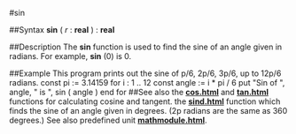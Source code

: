 
#sin

##Syntax
**sin** ( *r* : **real** ) : **real**

##Description
The **sin** function is used to find the sine of an angle given in radians. For example, **sin** (0) is 0.

##Example
This program prints out the sine of p/6, 2p/6, 3p/6, up to 12p/6 radians.
        const pi := 3.14159
        for i : 1 .. 12
            const angle := i * pi / 6
            put "Sin of ", angle, " is ", sin ( angle )
        end for
##See also
the **[cos.html](cos)** and **[tan.html](tan)** functions for calculating cosine and tangent.
the **[sind.html](sind)** function which finds the sine of an angle given in degrees. (2p radians are the same as 360 degrees.)
See also predefined unit **[mathmodule.html](Math)**.
